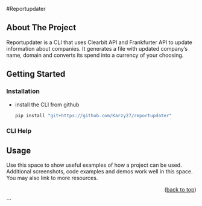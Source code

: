 #Reportupdater

## About The Project

Reportupdater is a CLI that uses Clearbit API and Frankfurter API to update information about companies. It generates a file with updated company’s name, domain and converts its spend into a currency of your choosing.


## Getting Started

### Installation

- install the CLI from github
   ```sh
   pip install "git+https://github.com/Karzy27/reportupdater"
   ```
### CLI Help

## Usage

Use this space to show useful examples of how a project can be used. Additional screenshots, code examples and demos work well in this space. You may also link to more resources.



<p align="right">(<a href="#readme-top">back to top</a>)</p>
  ```
